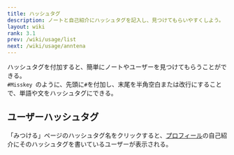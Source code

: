 ```yaml
---
title: ハッシュタグ
description: ノートと自己紹介にハッシュタグを記入し、見つけてもらいやすくしよう。
layout: wiki
rank: 3.1
prev: /wiki/usage/list
next: /wiki/usage/anntena
---
```

ハッシュタグを付加すると、簡単にノートやユーザーを見つけてもらうことができる。  
`#Misskey `のように、先頭に`#`を付加し、末尾を半角空白または改行にすることで、単語や文をハッシュタグにできる。

## ユーザーハッシュタグ
「みつける」ページのハッシュタグ名をクリックすると、[プロフィール](profile)の自己紹介にそのハッシュタグを書いているユーザーが表示される。
